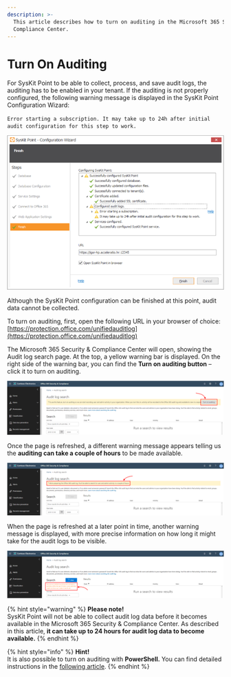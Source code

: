 ```yaml
---
description: >-
  This article describes how to turn on auditing in the Microsoft 365 Security &
  Compliance Center.
---
```


# Turn On Auditing

For SysKit Point to be able to collect, process, and save audit logs, the auditing has to be enabled in your tenant. If the auditing is not properly configured, the following warning message is displayed in the SysKit Point Configuration Wizard:

`Error starting a subscription. It may take up to 24h after initial audit configuration for this step to work.`

![SysKit Point Configuration Wizard - Warning message](../.gitbook/assets/turn-on-auditing_syskit-point-configuration-wizard-warning-message.png)

Although the SysKit Point configuration can be finished at this point, audit data cannot be collected.

To turn on auditing, first, open the following URL in your browser of choice: [https://protection.office.com/unifiedauditlog](https://protection.office.com/unifiedauditlog)

The Microsoft 365 Security & Compliance Center will open, showing the Audit log search page. At the top, a yellow warning bar is displayed. On the right side of the warning bar, you can find the **Turn on auditing button** – click it to turn on auditing.

![Microsoft 365 Security &amp; Compliance Center - Turn on auditing](../.gitbook/assets/turn-on-auditing_turn-on-button-2%20%281%29.png)

Once the page is refreshed, a different warning message appears telling us the **auditing can take a couple of hours** to be made available.

![Microsoft 365 Security &amp; Compliance Center - Warning bar](../.gitbook/assets/turn-on-auditing_warning%20%283%29%20%281%29%20%282%29.png)

When the page is refreshed at a later point in time, another warning message is displayed, with more precise information on how long it might take for the audit logs to be visible.

![Microsoft 365 Security &amp; Compliance Center - Message](../.gitbook/assets/turn-on-auditing_warning2%20%282%29.png)

{% hint style="warning" %}
**Please note!**  
SysKit Point will not be able to collect audit log data before it becomes available in the Microsoft 365 Security & Compliance Center. As described in this article, **it can take up to 24 hours for audit log data to become available.**
{% endhint %}

{% hint style="info" %}
**Hint!**  
It is also possible to turn on auditing with **PowerShell.** You can find detailed instructions in the [following article](https://docs.microsoft.com/en-us/microsoft-365/compliance/turn-audit-log-search-on-or-off).
{% endhint %}

